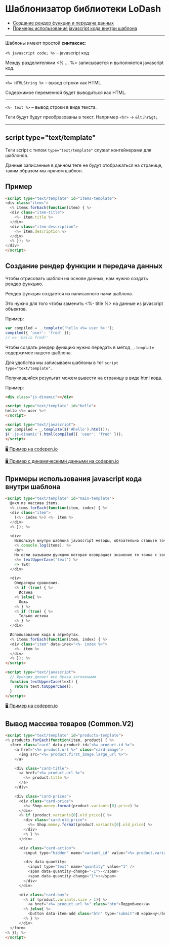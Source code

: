 # Шаблонизатор библиотеки LoDash

- [Создание рендер функции и передача данных](https://github.com/liquid-hub/lodash_template#%D0%BF%D0%B5%D1%80%D0%B5%D0%B4%D0%B0%D1%87%D0%B0-%D0%B4%D0%B0%D0%BD%D0%BD%D1%8B%D1%85)
- [Примеры использования javascript кода внутри шаблона](https://github.com/liquid-hub/lodash_template#%D0%BF%D1%80%D0%B8%D0%BC%D0%B5%D1%80%D1%8B-%D0%B8%D1%81%D0%BF%D0%BE%D0%BB%D1%8C%D0%B7%D0%BE%D0%B2%D0%B0%D0%BD%D0%B8%D1%8F-javascript-%D0%BA%D0%BE%D0%B4%D0%B0-%D0%B2%D0%BD%D1%83%D1%82%D1%80%D0%B8-%D1%88%D0%B0%D0%B1%D0%BB%D0%BE%D0%BD%D0%B0)

---

Шаблоны имеют простой **синтаксис**:

`<% javascript code; %>` – javascript код

Между разделителями <% ... %> записывается и выполняется javascript код.

---

`<%= HTMLString %>` – вывод строки как HTML

Содержимое переменной будет выводиться как HTML.

---

`<%- text %>` – вывод строки в виде текста.

Теги будут будут преобразованы в текст. Например ``<hr>`` -> `&lt;hr&gt;`

---

## script type="text/template"

Теги script с типом `type="text/template"` служат контейнерами для шаблонов.

Данные записанные в данном теге не будут отображаться на странице, таким образом мы прячем шаблон.

## Пример

```html
<script type="text/template" id="items-template">
<div class="items">
  <% items.forEach(function(item) { %>
  <div class="item-title">
    <%- item.title %>
  </div>
  <div class="item-description">
    <%= item.description %>
  </div>
  <% }); %>
</div>
</script>
```

## Создание рендер функции и передача данных

Чтобы отрисовать шаблон на основе данных, нам нужно создать рендер функцию.

Рендер функция создается из написанного нами шаблона.

Это нужно для того чтобы заменить <%- title %> на данные из javascript объектов.

Пример:

```js
var compiled = _.template('hello <%= user %>!');
compiled({ 'user': 'fred' });
// => 'hello fred!'
```

Чтобы создать рендер функцию нужно передать в метод `_.template` содержимое нашего шаблона.

Для удобства мы записываем шаблоны в тег `script type="text/template"`.

Получившийся результат можем вывести на страницу в виде html кода.

Пример:

```HTML
<div class="js-dinamic"></div>

<script type="text/template" id="hello">
hello <%= user %>!
</script>

<script type="text/javascript">
var compiled = _.template($('#hello').html());
$('.js-dinamic').html(compiled({ 'user': 'fred' }));
</script>
```

[🖥️ Пример на codepen.io](https://codepen.io/brainmurder/pen/QJxPWv)

[🖥️ Пример с динамическими данными на codepen.io](https://codepen.io/brainmurder/pen/RqJOaN)


## Примеры использования javascript кода внутри шаблона

```HTML
<script type="text/template" id="main-template">
  Цикл из массива items.
  <% items.forEach(function(item, index) { %>
  <div class="item">
    (<%- index %>) <%- item %>
  </div>
  <% }); %>

  <div>
    Используя внутри шаблона javascript методы, обязательно ставьте точку с запятой (;).
    <% console.log(items); %>
    <br>
    Но если вызываем функцию которая возвращает значение то точка с запятой не ставится и в разделитель добавляется знак равно (=).
    <%= textUpperCase('text') %>
    => TEXT
  </div>

  <div>
    Операторы сравнения.
    <% if (true) { %>
      Истина
    <% }else{ %>
      Ложь
    <% } %>
    <% if (true) { %>
      Только истина
    <% } %>
  </div>

  Использование кода в атрибутах.
  <% items.forEach(function(item, index) { %>
  <div class="item" data-inex="<%- index %>">
    <%- item %>
  </div>
  <% }); %>
</script>

<script type="text/javascript">
  // Функция делает все буквы заглавными
  function textUpperCase(text) {
    return text.toUpperCase();
  }
</script>
```

[🖥️ Пример на codepen.io](https://codepen.io/brainmurder/pen/GwGLGN)


## Вывод массива товаров (Common.V2)

```HTML
<script type="text/template" id="products-template">
<% products.forEach(function(item, product) { %>
  <form class="card" data-product-id="<%= product.id %>">
    <a href="<%= product.url %>" class="card-image">
      <img src="<%= product.first_image.large_url %>">
    </a>

    <div class="card-title">
      <a href="<%= product.url %>">
        <%= product.title %>
      </a>
    </div>

    <div class="card-prices">
      <div class="card-price">
        <%= Shop.money.format(product.variants[0].price) %>
      </div>
      <% if (product.variants[0].old_price){ %>
        <div class="card-old_price">
          <%= Shop.money.format(product.variants[0].old_price) %>
        </div>
        <% } %>
      </div>

      <div class="card-action">
        <input type="hidden" name="variant_id" value="<%= product.variants[0].id %>" >

        <div data-quantity>
          <input type="text" name="quantity" value="1" />
          <span data-quantity-change="-1">-</span>
          <span data-quantity-change="1">+</span>
        </div>
      </div>

      <div class="card-buy">
        <% if (product.variants.size > 1){ %>
          <a href="<%= product.url %>" class="btn">Подробнее</a>
        <% }else{ %>
          <button data-item-add class="btn" type="submit">В корзину</button>
        <% } %>
      </div>
  </form>
<% }); %>
</script>
```
